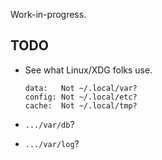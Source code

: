 Work-in-progress.

TODO
----
 -  See what Linux/XDG folks use.

        data:   Not ~/.local/var?
        config: Not ~/.local/etc?
        cache:  Not ~/.local/tmp?
 - `.../var/db`?
 - `.../var/log`?
